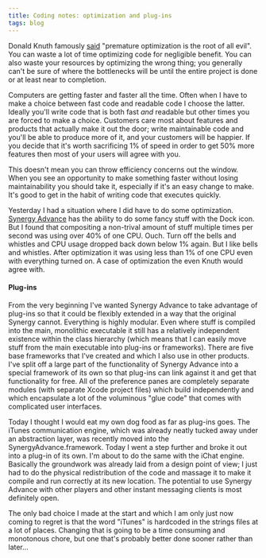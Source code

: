 ```yaml
---
title: Coding notes: optimization and plug-ins
tags: blog
---
```


Donald Knuth famously [said](http://en.wikiquote.org/wiki/Donald_Knuth) "premature optimization is the root of all evil". You can waste a lot of time optimizing code for negligible benefit. You can also waste your resources by optimizing the wrong thing; you generally can't be sure of where the bottlenecks will be until the entire project is done or at least near to completion.

Computers are getting faster and faster all the time. Often when I have to make a choice between fast code and readable code I choose the latter. Ideally you'll write code that is both fast _and_ readable but other times you are forced to make a choice. Customers care most about features and products that actually make it out the door; write maintainable code and you'll be able to produce more of it, and your customers will be happier. If you decide that it's worth sacrificing 1% of speed in order to get 50% more features then most of your users will agree with you.

This doesn't mean you can throw efficiency concerns out the window. When you see an opportunity to make something faster without losing maintainability you should take it, especially if it's an easy change to make. It's good to get in the habit of writing code that executes quickly.

Yesterday I had a situation where I did have to do some optimization. [Synergy Advance](http://wincent.com/a/products/synergy-advance/) has the ability to do some fancy stuff with the Dock icon. But I found that compositing a non-trival amount of stuff multiple times per second was using over 40% of one CPU. Ouch. Turn off the bells and whistles and CPU usage dropped back down below 1% again. But I like bells and whistles. After optimization it was using less than 1% of one CPU even with everything turned on. A case of optimization the even Knuth would agree with.

#### Plug-ins

From the very beginning I've wanted Synergy Advance to take advantage of plug-ins so that it could be flexibly extended in a way that the original Synergy cannot. Everything is highly modular. Even where stuff is compiled into the main, monolithic executable it still has a relatively independent existence within the class hierarchy (which means that I can easily move stuff from the main executable into plug-ins or frameworks). There are five base frameworks that I've created and which I also use in other products. I've split off a large part of the functionality of Synergy Advance into a special framework of its own so that plug-ins can link against it and get that functionality for free. All of the preference panes are completely separate modules (with separate Xcode project files) which build independently and which encapsulate a lot of the voluminous "glue code" that comes with complicated user interfaces.

Today I thought I would eat my own dog food as far as plug-ins goes. The iTunes communication engine, which was already neatly tucked away under an abstraction layer, was recently moved into the SynergyAdvance.framework. Today I went a step further and broke it out into a plug-in of its own. I'm about to do the same with the iChat engine. Basically the groundwork was already laid from a design point of view; I just had to do the physical redistribution of the code and massage it to make it compile and run correctly at its new location. The potential to use Synergy Advance with other players and other instant messaging clients is most definitely open.

The only bad choice I made at the start and which I am only just now coming to regret is that the word "iTunes" is hardcoded in the strings files at a lot of places. Changing that is going to be a time consuming and monotonous chore, but one that's probably better done sooner rather than later...
